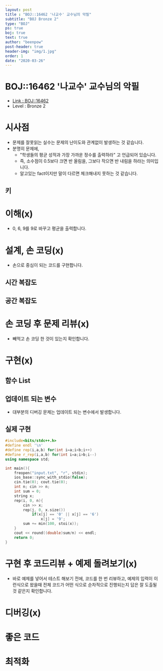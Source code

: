 ```yaml
---
layout: post
title : "BOJ::16462 '나교수' 교수님의 악필"
subtitle: "BOJ Bronze 2"
type: "BOJ"
ps: true
boj: true
text: true
author: "beenpow"
post-header: true
header-img: "img/1.jpg"
order: 1
date: "2020-03-26"
---
```


# BOJ::16462 '나교수' 교수님의 악필
- [Link : BOJ::16462](https://www.acmicpc.net/problem/16462)
- Level : Bronze 2

# 시사점
- 문제를 잘못읽는 실수는 문제의 난이도와 관계없이 발생하는 것 같습니다.
- 분명히 문제에,
  - "학생들의 평균 성적과 가장 가까운 정수를 출력하라" 고 언급되어 있습니다.
  - 즉, 소수점이 0.5보다 크면 반 올림을, 그보다 작으면 반 내림을 하라는 의미입니다.
  - 알고있는 fact이지만 말이 다르면 체크해내지 못하는 것 같습니다.

## 키

# 이해(x)
- 0, 6, 9를 9로 바꾸고 평균을 출력합니다.

# 설계, 손 코딩(x)
- 손으로 중심이 되는 코드를 구현합니다.

## 시간 복잡도

## 공간 복잡도

# 손 코딩 후 문제 리뷰(x)
- 빼먹고 손 코딩 한 것이 있는지 확인합니다.

# 구현(x)

## 함수 List 

## 업데이트 되는 변수
- 대부분의 디버깅 문제는 업데이트 되는 변수에서 발생합니다.

## 실제 구현 

```cpp
#include<bits/stdc++.h>
#define endl '\n'
#define rep(i,a,b) for(int i=a;i<b;i++)
#define r_rep(i,a,b) for(int i=a;i>b;i--)
using namespace std;

int main(){
    freopen("input.txt", "r", stdin);
    ios_base::sync_with_stdio(false);
    cin.tie(0); cout.tie(0);
    int n; cin >> n;
    int sum = 0;
    string x;
    rep(i, 0, n){
        cin >> x;
        rep(j, 0, x.size())
            if(x[j] == '0' || x[j] == '6')
                x[j] = '9';
        sum += min(100, stoi(x));
    }
    cout << round((double)sum/n) << endl;
    return 0;
}
```

# 구현 후 코드리뷰 + 예제 돌려보기(x)
- 바로 예제를 넣어서 테스트 해보기 전에, 코드를 한 번 리뷰하고, 예제의 입력이 이런식으로 왔을때
  전체 코드가 어떤 식으로 순차적으로 진행되는지 답은 잘 도출될 것 같은지 확인합니다.

# 디버깅(x)

# 좋은 코드

# 최적화
